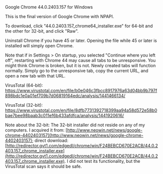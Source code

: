 Google Chrome 44.0.2403.157 for Windows

This is the final version of Google Chrome with NPAPI.

To download, click "44.0.2403.157_chrome64_installer.exe" for 64-bit and the other for 32-bit, and click "Raw".

Uninstall Chrome if you have 45 or later. Opening the file while 45 or later is installed will simply open Chrome.

Note that if in Settings > On startup, you selected "Continue where you left off", restarting with Chrome 44 may cause all tabs to be unresponsive. You might think Chrome is broken, but it is not. Newly created tabs will function normally. Simply go to the unresponsive tab, copy the current URL, and open a new tab with that URL.

VirusTotal (64-bit): https://www.virustotal.com/en/file/b0e046c3fbcc8917976a63d04bb9b797f898bdc1e0a01ef709b7d06819164edc/analysis/1441466134/

VirusTotal (32-bit): https://www.virustotal.com/en/file/8dfb7731392718399aa94a58d572e58b0bae7bee98baab3c011ef6b433afdfca/analysis/1441920616/

Note about the 32-bit: The 32-bit installer did not reside on any of my computers. I acquired it from: [http://www.neowin.net/news/google-chrome-4402403157](http://www.neowin.net/news/google-chrome-4402403157); direct download: [http://redirector.gvt1.com/edgedl/chrome/win/F24BEBCD670E2ACB/44.0.2403.157_chrome_installer.exe](http://redirector.gvt1.com/edgedl/chrome/win/F24BEBCD670E2ACB/44.0.2403.157_chrome_installer.exe). I did not test its functionality, but the VirusTotal scan says it should be safe.
